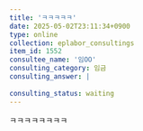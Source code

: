 ```yaml
---
title: 'ㅋㅋㅋㅋㅋ'
date: 2025-05-02T23:11:34+0900
type: online
collection: eplabor_consultings
item_id: 1552
consultee_name: '임OO'
consulting_category: 임금
consulting_answer: |
    
consulting_status: waiting
---
```


ㅋㅋㅋㅋㅋㅋㅋㅋ
